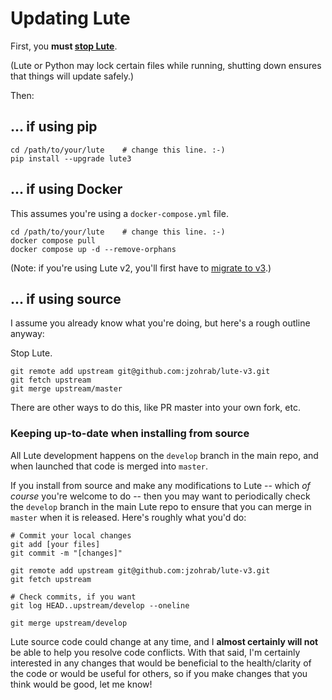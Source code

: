 # Updating Lute

First, you **must [stop Lute](./starting-and-stopping.md)**.

(Lute or Python may lock certain files while running, shutting down ensures that things will update safely.)

Then:

## ... if using pip

```
cd /path/to/your/lute    # change this line. :-)
pip install --upgrade lute3
```

## ... if using Docker

This assumes you're using a `docker-compose.yml` file.

```
cd /path/to/your/lute    # change this line. :-)
docker compose pull
docker compose up -d --remove-orphans
```

(Note: if you're using Lute v2, you'll first have to [migrate to v3](/faq/v2-to-v3.md).)

## ... if using source

I assume you already know what you're doing, but here's a rough outline anyway:

Stop Lute.

```
git remote add upstream git@github.com:jzohrab/lute-v3.git
git fetch upstream
git merge upstream/master
```

There are other ways to do this, like PR master into your own fork, etc.

### Keeping up-to-date when installing from source

All Lute development happens on the `develop` branch in the main repo, and when launched that code is merged into `master`.

If you install from source and make any modifications to Lute -- which _of course_ you're welcome to do -- then you may want to periodically check the `develop` branch in the main Lute repo to ensure that you can merge in `master` when it is released.  Here's roughly what you'd do:

```
# Commit your local changes
git add [your files]
git commit -m "[changes]"

git remote add upstream git@github.com:jzohrab/lute-v3.git
git fetch upstream

# Check commits, if you want
git log HEAD..upstream/develop --oneline

git merge upstream/develop
```

Lute source code could change at any time, and I **almost certainly will not** be able to help you resolve code conflicts.  With that said, I'm certainly interested in any changes that would be beneficial to the health/clarity of the code or would be useful for others, so if you make changes that you think would be good, let me know!